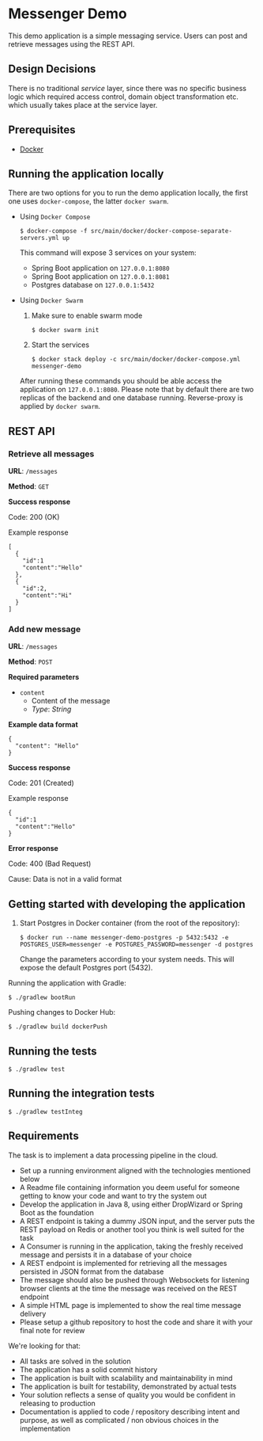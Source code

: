 # Messenger Demo

This demo application is a simple messaging service. Users can post and retrieve
messages using the REST API.

## Design Decisions

There is no traditional _service_ layer, since there was no specific
business logic which required access control, domain object transformation etc.
which usually takes place at the service layer.


## Prerequisites

- [Docker](https://docs.docker.com/install/)


## Running the application locally

There are two options for you to run the demo application locally, the
first one uses `docker-compose`, the latter `docker swarm`.

- Using `Docker Compose`

  ```
  $ docker-compose -f src/main/docker/docker-compose-separate-servers.yml up
  ```

  This command will expose 3 services on your system:

  - Spring Boot application on `127.0.0.1:8080`
  - Spring Boot application on `127.0.0.1:8081`
  - Postgres database on `127.0.0.1:5432`

- Using `Docker Swarm`

  1. Make sure to enable swarm mode

      ```
      $ docker swarm init
      ```

  2. Start the services

      ```
      $ docker stack deploy -c src/main/docker/docker-compose.yml messenger-demo
      ```

  After running these commands you should be able access the application
  on `127.0.0.1:8080`. Please note that by default there are two replicas
  of the backend and one database running. Reverse-proxy is applied by
  `docker swarm`.

## REST API

### Retrieve all messages

__URL__: `/messages`

__Method__: `GET`

__Success response__

Code: 200 (OK)

Example response
```
[
  {
    "id":1
    "content":"Hello"
  },
  {
    "id":2,
    "content":"Hi"
  }
]
```

### Add new message

__URL__: `/messages`

__Method__: `POST`

__Required parameters__

- `content`
  - Content of the message
  - _Type_: _String_

__Example data format__

```
{
  "content": "Hello"
}
```

__Success response__

Code: 201 (Created)

Example response

```
{
  "id":1
  "content":"Hello"
}
```

__Error response__

Code: 400 (Bad Request)

Cause: Data is not in a valid format

## Getting started with developing the application

1. Start Postgres in Docker container (from the root of the repository):
    ```
    $ docker run --name messenger-demo-postgres -p 5432:5432 -e POSTGRES_USER=messenger -e POSTGRES_PASSWORD=messenger -d postgres
    ```
    Change the parameters according to your system needs. This will expose
    the default Postgres port (5432).

Running the application with Gradle:

```
$ ./gradlew bootRun
```

Pushing changes to Docker Hub:

```
$ ./gradlew build dockerPush
```

## Running the tests

```
$ ./gradlew test
```

## Running the integration tests

```
$ ./gradlew testInteg
```

## Requirements

The task is to implement a data processing pipeline in the cloud.

- Set up a running environment aligned with the technologies mentioned below
- A Readme file containing information you deem useful for someone getting to know your code and want to try the system out
- Develop the application in Java 8, using either DropWizard or Spring Boot as the foundation
- A REST endpoint is taking a dummy JSON input, and the server puts the REST payload on Redis or another tool you think is well suited for the task
- A Consumer is running in the application, taking the freshly received message and persists it in a database of your choice
- A REST endpoint is implemented for retrieving all the messages persisted in JSON format from the database
- The message should also be pushed through Websockets for listening browser clients at the time the message was received on the REST endpoint
- A simple HTML page is implemented to show the real time message delivery
- Please setup a github repository to host the code and share it with your final note for review

We're looking for that:

- All tasks are solved in the solution
- The application has a solid commit history
- The application is built with scalability and maintainability in mind
- The application is built for testability, demonstrated by actual tests
- Your solution reflects a sense of quality you would be confident in releasing to production
- Documentation is applied to code / repository describing intent and purpose, as well as complicated / non obvious choices in the implementation
